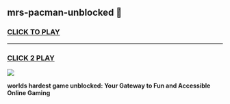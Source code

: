 
## mrs-pacman-unblocked 👋
<h3>
<a href="https://premium.freeplayer.one?title=mrs-pacman-unblocked&ref=14F">CLICK TO PLAY</a></h3>
<hr>

<h3>
<a href="https://premium.freeplayer.one?title=mrs-pacman-unblocked&ref=14F">CLICK 2 PLAY</a>
  
</h3>

<a href="https://premium.freeplayer.one?title=mrs-pacman-unblocked&ref=12F/"><img src="https://clearcache.store/games.png"></a>


**worlds hardest game unblocked: Your Gateway to Fun and Accessible Online Gaming**
